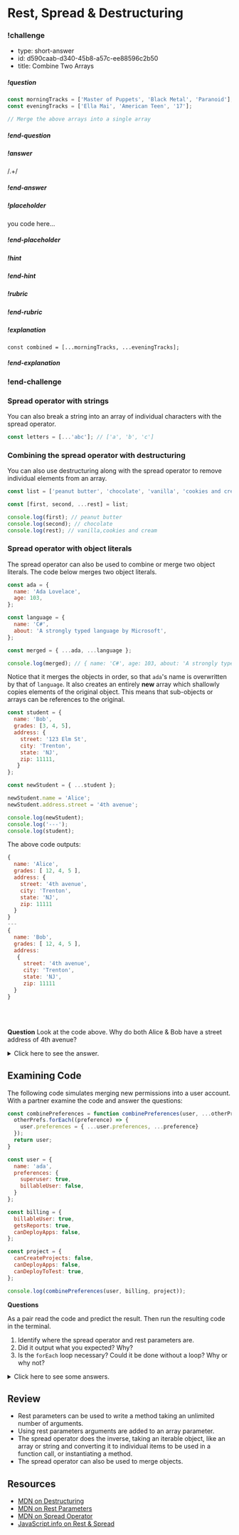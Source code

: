 # Rest, Spread & Destructuring



<!-- BEGIN CHALLENGE -->

### !challenge

* type: short-answer
* id: d590caab-d340-45b8-a57c-ee88596c2b50
* title: Combine Two Arrays
<!--Other optional fields (checkpoints only) -->
<!--`points: 1`: the number of points for scoring as a checkpoint-->
<!--`topics: python, pandas`: the topics for analyzing points-->

##### !question

```javascript
const morningTracks = ['Master of Puppets', 'Black Metal', 'Paranoid'];
const eveningTracks = ['Ella Mai', 'American Teen', '17'];

// Merge the above arrays into a single array

```

##### !end-question

##### !answer

/.+/

##### !end-answer

##### !placeholder

you code here...

##### !end-placeholder

<!--optional-->
##### !hint

##### !end-hint

<!--optional, checkpoints only-->
##### !rubric

##### !end-rubric

<!--optional-->
##### !explanation

`const combined = [...morningTracks, ...eveningTracks];`

##### !end-explanation

### !end-challenge

<!--  END CHALLENGE  -->

### Spread operator with strings

You can also break a string into an array of individual characters with the spread operator.

```javascript
const letters = [...'abc']; // ['a', 'b', 'c']
```

### Combining the spread operator with destructuring

You can also use destructuring along with the spread operator to remove individual elements from an array.

```javascript
const list = ['peanut butter', 'chocolate', 'vanilla', 'cookies and cream'];

const [first, second, ...rest] = list;

console.log(first); // peanut butter
console.log(second); // chocolate
console.log(rest); // vanilla,cookies and cream 
```

### Spread operator with object literals

The spread operator can also be used to combine or merge two object literals.  The code below merges two object literals.

```javascript
const ada = {
  name: 'Ada Lovelace',
  age: 103,
};

const language = {
  name: 'C#',
  about: 'A strongly typed language by Microsoft',
};

const merged = { ...ada, ...language };

console.log(merged); // { name: 'C#', age: 103, about: 'A strongly typed language by Microsoft' }
```

Notice that it merges the objects in order, so that `ada`'s name is overwritten by that of `language`.  It also creates an entirely **new** array which shallowly copies elements of the original object.  This means that sub-objects or arrays can be references to the original.

```javascript
const student = {
  name: 'Bob',
  grades: [3, 4, 5],
  address: {
    street: '123 Elm St',
    city: 'Trenton',
    state: 'NJ',
    zip: 11111,
   }
};

const newStudent = { ...student };

newStudent.name = 'Alice';
newStudent.address.street = '4th avenue';

console.log(newStudent);
console.log('---');
console.log(student);
```

The above code outputs: 

```javascript
{
  name: 'Alice',
  grades: [ 12, 4, 5 ],
  address: {
    street: '4th avenue',
    city: 'Trenton',
    state: 'NJ',
    zip: 11111
  }
}
---
{
  name: 'Bob',
  grades: [ 12, 4, 5 ],
  address:
   { 
     street: '4th avenue',
     city: 'Trenton',
     state: 'NJ',
     zip: 11111
  } 
}
```
<br/><br/>

**Question** Look at the code above.  Why do both Alice & Bob have a street address of 4th avenue?

<details>
  <summary>
    Click here to see the answer.
  </summary>

  The `...` operator is making a _shallow_ copy of the original object.  It does not copy all the values of `student`'s properties.  It instead copies the _reference_ to the `address` object and the `grades` array.  To make a _deep copy_ of the original object you would need to do things [differently.](https://medium.com/technofunnel/deep-and-shallow-copy-in-javascript-110f395330c5)
</details>


## Examining Code

The following code simulates merging new permissions into a user account.  With a partner examine the code and answer the questions:

```javascript
const combinePreferences = function combinePreferences(user, ...otherPrefs) {
  otherPrefs.forEach((preference) => {
    user.preferences = { ...user.preferences, ...preference}
  });
  return user;
}

const user = {
  name: 'ada',
  preferences: {
    superuser: true,
    billableUser: false,
  }
};

const billing = {
  billableUser: true,
  getsReports: true,
  canDeployApps: false,
};

const project = {
  canCreateProjects: false,
  canDeployApps: false,
  canDeployToTest: true,
};

console.log(combinePreferences(user, billing, project));
```

**Questions** 

As a pair read the code and predict the result.  Then run the resulting code in the terminal.

1. Identify where the spread operator and rest parameters are.
1. Did it output what you expected?  Why?
1. Is the `forEach` loop necessary?  Could it be done without a loop?  Why or why not?

<details>
  <summary>
    Click here to see some answers.
  </summary>

  1. The rest parameter occurs at `combinePreferences(user, ...preferences)`, and the spread operator is used twice at `user.preferences = { ...user.preferences, ...preference}`.  
  1. The result is the user object with it's preference attribute updated merging them in order of appearance.
  1. The `forEach` loop is needed because using the spread operator on an array will result in merging in the array's keys (index numbers) and values into the preferences.  

</details>

## Review

- Rest parameters can be used to write a method taking an unlimited number of arguments.  
- Using rest parameters arguments are added to an array parameter.
- The spread operator does the inverse, taking an iterable object, like an array or string and converting it to individual items to be used in a function call, or instantiating a method.
- The spread operator can also be used to merge objects.

## Resources

- [MDN on Destructuring](https://developer.mozilla.org/en-US/docs/Web/JavaScript/Reference/Operators/Destructuring_assignment)
- [MDN on Rest Parameters](https://developer.mozilla.org/en-US/docs/Web/JavaScript/Reference/Functions/rest_parameters)
- [MDN on Spread Operator](https://developer.mozilla.org/en-US/docs/Web/JavaScript/Reference/Operators/Spread_syntax)
- [JavaScript.info on Rest & Spread](https://javascript.info/rest-parameters-spread-operator)
